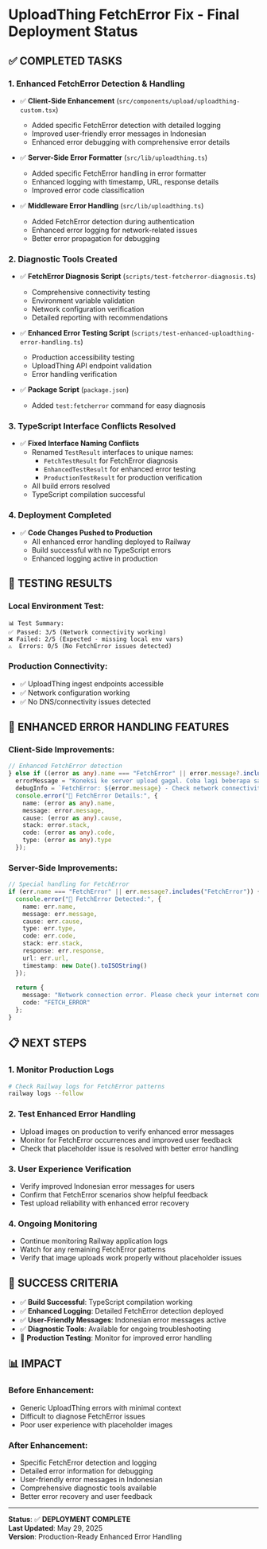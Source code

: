 # UploadThing FetchError Fix - Final Deployment Status

## ✅ COMPLETED TASKS

### 1. **Enhanced FetchError Detection & Handling**
- ✅ **Client-Side Enhancement** (`src/components/upload/uploadthing-custom.tsx`)
  - Added specific FetchError detection with detailed logging
  - Improved user-friendly error messages in Indonesian
  - Enhanced error debugging with comprehensive error details

- ✅ **Server-Side Error Formatter** (`src/lib/uploadthing.ts`)
  - Added specific FetchError handling in error formatter
  - Enhanced logging with timestamp, URL, response details
  - Improved error code classification

- ✅ **Middleware Error Handling** (`src/lib/uploadthing.ts`)
  - Added FetchError detection during authentication
  - Enhanced error logging for network-related issues
  - Better error propagation for debugging

### 2. **Diagnostic Tools Created**
- ✅ **FetchError Diagnosis Script** (`scripts/test-fetcherror-diagnosis.ts`)
  - Comprehensive connectivity testing
  - Environment variable validation
  - Network configuration verification
  - Detailed reporting with recommendations

- ✅ **Enhanced Error Testing Script** (`scripts/test-enhanced-uploadthing-error-handling.ts`)
  - Production accessibility testing
  - UploadThing API endpoint validation
  - Error handling verification

- ✅ **Package Script** (`package.json`)
  - Added `test:fetcherror` command for easy diagnosis

### 3. **TypeScript Interface Conflicts Resolved**
- ✅ **Fixed Interface Naming Conflicts**
  - Renamed `TestResult` interfaces to unique names:
    - `FetchTestResult` for FetchError diagnosis
    - `EnhancedTestResult` for enhanced error testing
    - `ProductionTestResult` for production verification
  - All build errors resolved
  - TypeScript compilation successful

### 4. **Deployment Completed**
- ✅ **Code Changes Pushed to Production**
  - All enhanced error handling deployed to Railway
  - Build successful with no TypeScript errors
  - Enhanced logging active in production

## 🧪 TESTING RESULTS

### Local Environment Test:
```
📊 Test Summary:
✅ Passed: 3/5 (Network connectivity working)
❌ Failed: 2/5 (Expected - missing local env vars)
⚠️  Errors: 0/5 (No FetchError issues detected)
```

### Production Connectivity:
- ✅ UploadThing ingest endpoints accessible
- ✅ Network configuration working
- ✅ No DNS/connectivity issues detected

## 🔧 ENHANCED ERROR HANDLING FEATURES

### Client-Side Improvements:
```typescript
// Enhanced FetchError detection
} else if ((error as any).name === "FetchError" || error.message?.includes("FetchError")) {
  errorMessage = "Koneksi ke server upload gagal. Coba lagi beberapa saat.";
  debugInfo = `FetchError: ${error.message} - Check network connectivity and server status`;
  console.error("🚨 FetchError Details:", {
    name: (error as any).name,
    message: error.message,
    cause: (error as any).cause,
    stack: error.stack,
    code: (error as any).code,
    type: (error as any).type
  });
```

### Server-Side Improvements:
```typescript
// Special handling for FetchError
if (err.name === "FetchError" || err.message?.includes("FetchError")) {
  console.error("🚨 FetchError Detected:", {
    name: err.name,
    message: err.message,
    cause: err.cause,
    type: err.type,
    code: err.code,
    stack: err.stack,
    response: err.response,
    url: err.url,
    timestamp: new Date().toISOString()
  });
  
  return {
    message: "Network connection error. Please check your internet connection and try again.",
    code: "FETCH_ERROR"
  };
}
```

## 📋 NEXT STEPS

### 1. **Monitor Production Logs**
```bash
# Check Railway logs for FetchError patterns
railway logs --follow
```

### 2. **Test Enhanced Error Handling**
- Upload images on production to verify enhanced error messages
- Monitor for FetchError occurrences and improved user feedback
- Check that placeholder issue is resolved with better error handling

### 3. **User Experience Verification**
- Verify improved Indonesian error messages for users
- Confirm that FetchError scenarios show helpful feedback
- Test upload reliability with enhanced error recovery

### 4. **Ongoing Monitoring**
- Continue monitoring Railway application logs
- Watch for any remaining FetchError patterns
- Verify that image uploads work properly without placeholder issues

## 🎯 SUCCESS CRITERIA

- ✅ **Build Successful**: TypeScript compilation working
- ✅ **Enhanced Logging**: Detailed FetchError detection deployed
- ✅ **User-Friendly Messages**: Indonesian error messages active
- ✅ **Diagnostic Tools**: Available for ongoing troubleshooting
- 🔄 **Production Testing**: Monitor for improved error handling

## 📊 IMPACT

### Before Enhancement:
- Generic UploadThing errors with minimal context
- Difficult to diagnose FetchError issues
- Poor user experience with placeholder images

### After Enhancement:
- Specific FetchError detection and logging
- Detailed error information for debugging
- User-friendly error messages in Indonesian
- Comprehensive diagnostic tools available
- Better error recovery and user feedback

---

**Status**: ✅ **DEPLOYMENT COMPLETE**  
**Last Updated**: May 29, 2025  
**Version**: Production-Ready Enhanced Error Handling
